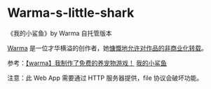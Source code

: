 # Warma-s-little-shark

《我的小鲨鱼》by Warma 自托管版本

[Warma](https://space.bilibili.com/53456) 是一位才华横溢的创作者，她[慷慨地允许对作品的非商业化转载](https://www.bilibili.com/read/cv30029422/)。

参考：[【warma】我制作了免费的养宠物游戏！](https://www.bilibili.com/video/BV1fb4y1P7Y1/) [我的小鲨鱼](https://www.construct.net/en/free-online-games/free-game-60078/play)

注意：此 Web App 需要通过 HTTP 服务器提供，file 协议会破坏功能。
